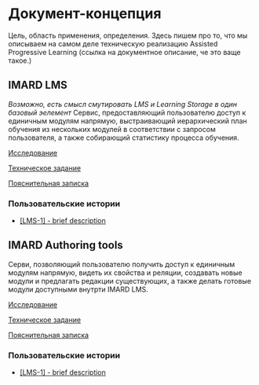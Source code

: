 # Документ-концепция
Цель, область применения, определения. Здесь пишем про то, что мы описываем на самом деле техническую реализацию Assisted Progressive Learning (ссылка на документное описание, че это ваще такое.)

## IMARD LMS
*Возможно, есть смысл смутировать LMS и Learning Storage в один базовый эелемент*
Сервис, предоставляющий пользователю доступ к единичным модулям напрямую, выстраивающий иерархический план обучения из нескольких модулей в соответствии с запросом пользователя, а также собирающий статистику процесса обучения.

[Исследование](https://github.com/JumpTheShark/IMARD-Documentation/blob/concept/concept/LMS/research.md)

[Техническое задание](https://github.com/JumpTheShark/IMARD-Documentation/blob/concept/concept/LMS/terms-of-reference.md)

[Пояснительная записка](https://github.com/JumpTheShark/IMARD-Documentation/blob/concept/concept/LMS/terms-of-reference.md)

### Пользовательские истории
 - [\[LMS-1\] - brief description](https://github.com/JumpTheShark/IMARD-Documentation/blob/concept/concept/LMS/user-stories/LMS-1.md)

## IMARD Authoring tools
Серви, позволяющий пользователю получить доступ к единичным модулям напрямую, видеть их свойства и реляции, создавать новые модули и предлагать редакции существующих, а также делать готовые модули доступными внутрти IMARD LMS.

[Исследование](https://github.com/JumpTheShark/IMARD-Documentation/blob/concept/concept/AT/research.md)

[Техническое задание](https://github.com/JumpTheShark/IMARD-Documentation/blob/concept/concept/AT/terms-of-reference.md)

[Пояснительная записка](https://github.com/JumpTheShark/IMARD-Documentation/blob/concept/concept/AT/terms-of-reference.md)

### Пользовательские истории
 - [\[LMS-1\] - brief description](https://github.com/JumpTheShark/IMARD-Documentation/blob/concept/concept/AT/user-stories/AT-1.md)